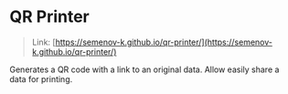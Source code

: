 # QR Printer

> Link: [https://semenov-k.github.io/qr-printer/](https://semenov-k.github.io/qr-printer/)


Generates a QR code with a link to an original data.
Allow easily share a data for printing.

